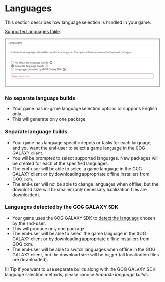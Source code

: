 # Languages

This section describes how language selection is handled in your game.

[Supported languages table](bc-languages-table.md).

![Languages](_assets/bc-separate-langs.png)

### No separate language builds

- Your game has in-game language selection options or supports English only.
- This will generate only one package.

### Separate language builds

- Your game has language specific depots or tasks for each language, and you want the end-user to select a game language in the GOG GALAXY client.
- You will be prompted to select supported languages. New packages will be created for each of the specified languages.
- The end-user will be able to select a game language in the GOG GALAXY client or by downloading appropriate offline installers from GOG.com.
- The end-user will not be able to change languages when offline, but the download size will be smaller (only necessary localization files are downloaded).

### Languages detected by the GOG GALAXY SDK

- Your game uses the GOG GALAXY SDK to [detect the language](https://docs.gog.com/galaxyapi/classgalaxy_1_1api_1_1IApps.html#a3f9c65577ba3ce08f9addb81245fa305) chosen by the end-user.
- This will produce only one package.
- The end-user will be able to select the game language in the GOG GALAXY client or by downloading appropriate offline installers from GOG.com.
- The end-user will be able to switch languages when offline in the GOG GALAXY client, but the download size will be bigger (all localization files are downloaded).

!!! Tip
    If you want to use separate builds along with the GOG GALAXY SDK language selection methods, please choose *Separate language builds*.